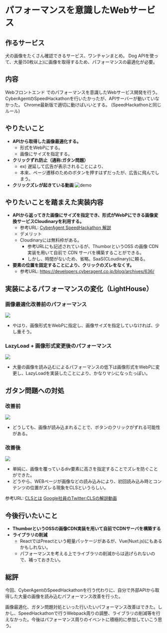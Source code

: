 # パフォーマンスを意識したWebサービス

## 作るサービス
犬の画像をたくさん確認できるサービス、ワンチャンまとめ。
Dog APIを使って、大量(50枚以上)に画像を取得するため、パフォーマンスの最適化が必要。

## 内容
Webフロントエンド でのパフォーマンスを意識したWebサービス開発を行う。CyberAgentのSpeedHackathonを行いたかったが、APIサーバーが動いていなかった。
Chrome最新版で適切に動けばいいとする。
(SpeedHackathonと同じルール)

## やりたいこと
- **APIから取得した画像最適化する。**
    - 形式をWebPにする。
    - 画像にサイズを指定する。
- **クリックずれ防止（通称:ガタン問題）**
    - ex) 遅延して広告が表示されることにより、
    - 本来、ページ遷移のためのボタンを押すはずだったが、広告に飛んでしまう。
- **クリックズレが起きている動画**
![demo](https://gyazo.com/15d504a1ab536b1f7a1b2fcc2ca85bab/raw)

## やりたいことを踏まえた実装内容
- **APIから返ってきた画像にサイズを指定でき、形式がWebPにできる画像変換サービスCloudinaryを利用する。**
    - 参考URL: [CyberAgent SpeedHackathon 解説](https://github.com/CyberAgentHack/web-speed-hackathon-online/wiki/Web-Speed-Hackathon-Online-%E5%87%BA%E9%A1%8C%E3%81%AE%E3%81%AD%E3%82%89%E3%81%84%E3%81%A8%E8%A7%A3%E8%AA%AC#%e7%94%bb%e5%83%8f%e3%81%ae%e6%9c%80%e9%81%a9%e5%8c%96)
    - デメリット
    - Cloudinaryには無料枠がある。
        - 参考URLにも記述されているが、ThumborというOSS の画像 CDN 実装を用いて自前で CDN サーバを構築することができる。
        - しかし、時間がないため、省略。SaaS(CLoudinary)に頼る。
- **要素の位置を固定することにより、クリックのズレをなくす。**
    - 参考URL: https://developers.cyberagent.co.jp/blog/archives/636/



## 実装によるパフォーマンスの変化（LightHouse）
### 画像最適化改善前のパフォーマンス
![](https://res.cloudinary.com/kasiwa/image/upload/v1617897295/github/performance.png) 
- やはり、画像形式をWebPに指定し、画像サイズを指定していなければ、少し重そう。

### LazyLoad + 画像形式変更後のパフォーマンス
![](https://res.cloudinary.com/kasiwa/image/upload/v1617898329/github/performance_Fixed.png)
- 大量の画像を読み込むによるパフォーマンスの低下は画像形式をWebPに変更し、LazyLoadを実装したことにより、かなりマシになったっぽい。

## ガタン問題への対処
### 改善前
![](https://gyazo.com/76b1ab668025b237ba3c00180f2812b0)
- どうしても、画像が読み込まれることで、ボタンのクリックがずれる可能性がある。
### 改善後
![](https://gyazo.com/17343c25bf7a71cf68da2994e08ff567)
- 単純に、画像を覆っているdiv要素に高さを指定することでズレを防ぐことができた。
- どうやら、WEBページが画像などの読み込みにより、初回読み込み時とコンテンツの位置がズレる現象をCLSというらしい。

参考URL: [CLSとは](https://www.start-point.net/blog/web/html/cls/)
[Google社員のTwitter:CLSの解説動画](https://twitter.com/addyosmani/status/1276779799198007301?ref_src=twsrc%5Etfw%7Ctwcamp%5Etweetembed%7Ctwterm%5E1276779799198007301%7Ctwgr%5E%7Ctwcon%5Es1_&ref_url=https%3A%2F%2Fwww.start-point.net%2Fblog%2Fweb%2Fhtml%2Fcls%2F)

## 今後行いたいこと
- **ThumborというOSSの画像CDN実装を用いて自前でCDNサーバを構築する**
- **ライブラリの削減**
    - ReactではPreactという軽量パッケージがあるが、Vue(Nuxt.js)にもあるかもしれない。
    - パフォーマンスを考える上でライブラリの削減からは逃げられないので、補っておきたい。

## 総評
今回、CyberAgentのSpeedHackathonを行う代わりに、自分で外部APIから取得した大量の画像を読み込むパフォーマンス改善を行った。

画像最適化、ガタン問題対処といった行いたいパフォーマンス改善はできた。しかし、SpeedHackathonで行うWebpack周りの調整、ライブラリの削減等を行えなかった。今後はパフォーマンス周りのイベントに積極的に参加していこう思う。